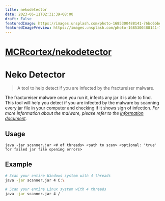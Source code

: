 ```yaml
---
title: nekodetector
date: 2023-06-11T02:31:39+08:00
draft: False
featuredImage: https://images.unsplash.com/photo-1685300488141-76bc6bbd17d8?ixid=M3w0NjAwMjJ8MHwxfHJhbmRvbXx8fHx8fHx8fDE2ODY0MjE3MTV8&ixlib=rb-4.0.3
featuredImagePreview: https://images.unsplash.com/photo-1685300488141-76bc6bbd17d8?ixid=M3w0NjAwMjJ8MHwxfHJhbmRvbXx8fHx8fHx8fDE2ODY0MjE3MTV8&ixlib=rb-4.0.3
---
```


# [MCRcortex/nekodetector](https://github.com/MCRcortex/nekodetector)

# Neko Detector 

> A tool to help detect if you are infected by the fractureiser malware.

The fractureiser malware once you run it, infects any jar it is able to find. This tool will help you detect if you are infected by the malware by scanning every jar file in your computer and checking if it shows sign of infection. *For more information about the malware, please refer to the [information document](https://github.com/fractureiser-investigation/fractureiser/blob/main/README.md).*

## Usage

```
java -jar scanner.jar <# of threads> <path to scan> <optional: 'true' for failed jar file opening errors>
```

## Example

```bash
# Scan your entire Windows system with 4 threads
java -jar scanner.jar 4 C:\

# Scan your entire Linux system with 4 threads
java -jar scanner.jar 4 /
```
